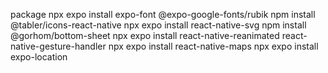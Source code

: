 package
npx expo install expo-font @expo-google-fonts/rubik
npm install @tabler/icons-react-native
npx expo install react-native-svg
npm install @gorhom/bottom-sheet
npx expo install react-native-reanimated react-native-gesture-handler
npx expo install react-native-maps
npx expo install expo-location
